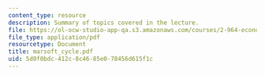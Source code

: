 ```yaml
---
content_type: resource
description: Summary of topics covered in the lecture.
file: https://ol-ocw-studio-app-qa.s3.amazonaws.com/courses/2-964-economics-of-marine-transportation-industries-fall-2006/5d0f0bdc412c8c4685e078456d615f1c_marsoft_cycle.pdf
file_type: application/pdf
resourcetype: Document
title: marsoft_cycle.pdf
uid: 5d0f0bdc-412c-8c46-85e0-78456d615f1c
---
```

